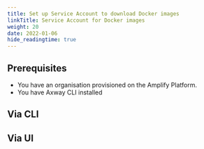 ```yaml
---
title: Set up Service Account to download Docker images
linkTitle: Service Account for Docker images
weight: 20
date: 2022-01-06
hide_readingtime: true
---
```


## Prerequisites

* You have an organisation provisioned on the Amplify Platform.
* You have Axway CLI installed

## Via CLI

## Via UI
